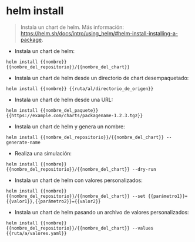 # helm install

> Instala un chart de helm.
> Más información: <https://helm.sh/docs/intro/using_helm/#helm-install-installing-a-package>.

- Instala un chart de helm:

`helm install {{nombre}} {{nombre_del_repositorio}}/{{nombre_del_chart}}`

- Instala un chart de helm desde un directorio de chart desempaquetado:

`helm install {{nombre}} {{ruta/al/directorio_de_origen}}`

- Instala un chart de helm desde una URL:

`helm install {{nombre_del_paquete}} {{https://example.com/charts/packagename-1.2.3.tgz}}`

- Instala un chart de helm y genera un nombre:

`helm install {{nombre_del_repositorio}}/{{nombre_del_chart}} --generate-name`

- Realiza una simulación:

`helm install {{nombre}} {{nombre_del_repositorio}}/{{nombre_del_chart}} --dry-run`

- Instala un chart de helm con valores personalizados:

`helm install {{nombre}} {{nombre_del_repositorio}}/{{nombre_del_chart}} --set {{parámetro1}}={{valor1}},{{parámetro2}}={{valor2}}`

- Instala un chart de helm pasando un archivo de valores personalizados:

`helm install {{nombre}} {{nombre_del_repositorio}}/{{nombre_del_chart}} --values {{ruta/a/valores.yaml}}`
